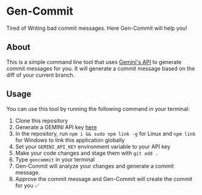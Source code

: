# Gen-Commit
Tired of Writing bad commit messages. Here Gen-Commit will help you!

## About

This is a simple command line tool that uses [Gemini's API](https://github.com/google/generative-ai) to generate commit messages for you. It will generate a commit message based on the diff of your current branch.

## Usage

You can use this tool by running the following command in your terminal:

1. Clone this repository
2. Generate a GEMINI API key [here](https://aistudio.google.com/app/apikey )	
3. In the repository, run `npm i && sudo npm link -g` for Linux and `npm link` for Windows to link this application globally
4. Set your `GEMINI_API_KEY` environment variable to your API key	
5. Make your code changes and stage them with `git add .`	
6. Type `gencommit` in your terminal	
7. Gen-Commit will analyze your changes and generate a commit message.
8. Approve the commit message and Gen-Commit will create the commit for you ✅

